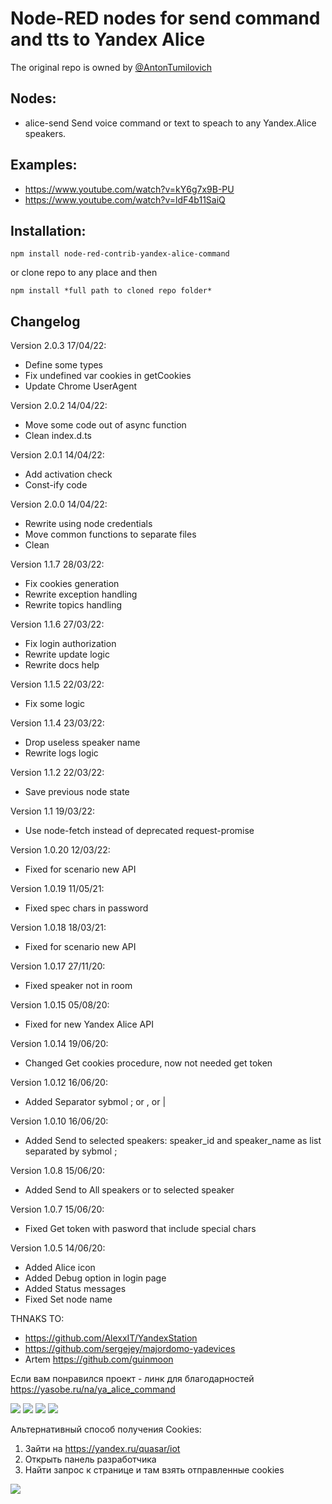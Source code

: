 # Node-RED nodes for send command and tts to Yandex Alice

The original repo is owned by [@AntonTumilovich](https://github.com/AntonTumilovich/https-flows.nodered.org-node-node-red-contrib-yandex-alice-command)

## Nodes:

-   alice-send Send voice command or text to speach to any Yandex.Alice speakers.

## Examples:

-   https://www.youtube.com/watch?v=kY6g7x9B-PU
-   https://www.youtube.com/watch?v=ldF4b11SaiQ

## Installation:

```
npm install node-red-contrib-yandex-alice-command
```

or clone repo to any place and then

```
npm install *full path to cloned repo folder*
```

## Changelog

Version 2.0.3 17/04/22:

-   Define some types
-   Fix undefined var cookies in getCookies
-   Update Chrome UserAgent

Version 2.0.2 14/04/22:

-   Move some code out of async function
-   Clean index.d.ts

Version 2.0.1 14/04/22:

-   Add activation check
-   Const-ify code

Version 2.0.0 14/04/22:

-   Rewrite using node credentials
-   Move common functions to separate files
-   Clean

Version 1.1.7 28/03/22:

-   Fix cookies generation
-   Rewrite exception handling
-   Rewrite topics handling

Version 1.1.6 27/03/22:

-   Fix login authorization
-   Rewrite update logic
-   Rewrite docs help

Version 1.1.5 22/03/22:

-   Fix some logic

Version 1.1.4 23/03/22:

-   Drop useless speaker name
-   Rewrite logs logic

Version 1.1.2 22/03/22:

-   Save previous node state

Version 1.1 19/03/22:

-   Use node-fetch instead of deprecated request-promise

Version 1.0.20 12/03/22:

-   Fixed for scenario new API

Version 1.0.19 11/05/21:

-   Fixed spec chars in password

Version 1.0.18 18/03/21:

-   Fixed for scenario new API

Version 1.0.17 27/11/20:

-   Fixed speaker not in room

Version 1.0.15 05/08/20:

-   Fixed for new Yandex Alice API

Version 1.0.14 19/06/20:

-   Changed Get cookies procedure, now not needed get token

Version 1.0.12 16/06/20:

-   Added Separator sybmol ; or , or |

Version 1.0.10 16/06/20:

-   Added Send to selected speakers: speaker_id and speaker_name as list separated by sybmol ;

Version 1.0.8 15/06/20:

-   Added Send to All speakers or to selected speaker

Version 1.0.7 15/06/20:

-   Fixed Get token with pasword that include special chars

Version 1.0.5 14/06/20:

-   Added Alice icon
-   Added Debug option in login page
-   Added Status messages
-   Fixed Set node name

THNAKS TO:

-   https://github.com/AlexxIT/YandexStation
-   https://github.com/sergejey/majordomo-yadevices
-   Artem https://github.com/guinmoon

Если вам понравился проект - линк для благодарностей https://yasobe.ru/na/ya_alice_command

<img src="http://wiki.swiitch.ru/images/3/3e/Node_red_yandex_alice.png">
<img src="http://wiki.swiitch.ru/images/d/d0/Node_red_yandex_alice_get_token.png">
<img src="http://wiki.swiitch.ru/images/c/c1/Node_red_yandex_alice_settings.png">
<img src="http://wiki.swiitch.ru/images/8/8c/Node_red_yandex_alice_login.png">
  
  
  
Альтернативный способ получения Cookies:
1. Зайти на https://yandex.ru/quasar/iot
2. Открыть панель разработчика
3. Найти запрос к странице и там взять отправленные cookies
<img src="http://wiki.swiitch.ru/images/6/66/Node_red_yandex_alice_get_cookies_alt.png">
